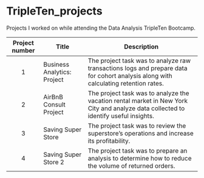 # TripleTen_projects
Projects I worked on while attending the Data Analysis TripleTen Bootcamp.


| Project number | Title | Description |
| :-----------: | ----------- |----------- |
| 1 | Business Analytics: Project| The project task was to analyze raw transactions logs and prepare data for cohort analysis along with calculating retention rates. |
| 2 | AirBnB Consult Project | The project task was to analyze the vacation rental market in New York City and analyze data collected to identify useful insights. |
| 3 | Saving Super Store | The project task was to review the superstore’s operations and increase its profitability. |
| 4 | Saving Super Store 2 | The project task was to prepare an analysis to determine how to reduce the volume of returned orders. |
